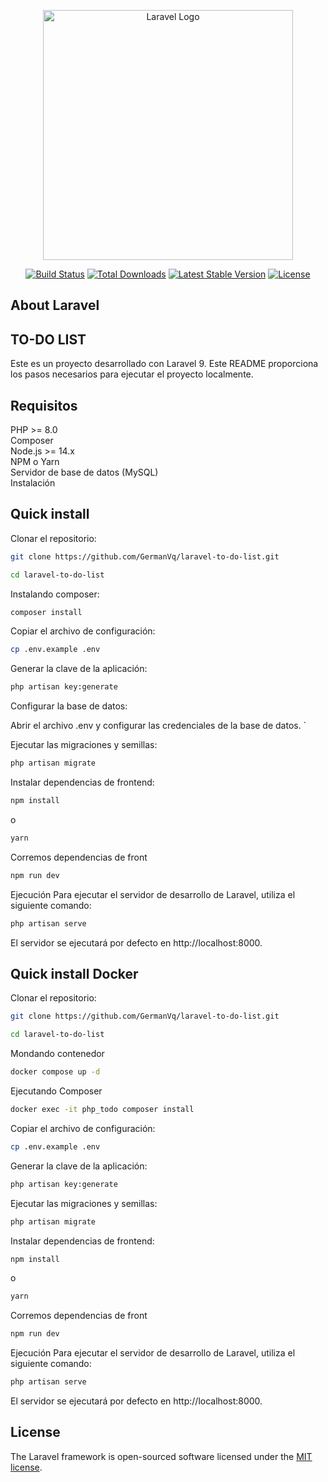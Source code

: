 <p align="center"><a href="https://laravel.com" target="_blank"><img src="https://raw.githubusercontent.com/laravel/art/master/logo-lockup/5%20SVG/2%20CMYK/1%20Full%20Color/laravel-logolockup-cmyk-red.svg" width="400" alt="Laravel Logo"></a></p>

<p align="center">
<a href="https://github.com/laravel/framework/actions"><img src="https://github.com/laravel/framework/workflows/tests/badge.svg" alt="Build Status"></a>
<a href="https://packagist.org/packages/laravel/framework"><img src="https://img.shields.io/packagist/dt/laravel/framework" alt="Total Downloads"></a>
<a href="https://packagist.org/packages/laravel/framework"><img src="https://img.shields.io/packagist/v/laravel/framework" alt="Latest Stable Version"></a>
<a href="https://packagist.org/packages/laravel/framework"><img src="https://img.shields.io/packagist/l/laravel/framework" alt="License"></a>
</p>

## About Laravel

## TO-DO LIST

Este es un proyecto desarrollado con Laravel 9. Este README proporciona los pasos necesarios para ejecutar el proyecto localmente.

## Requisitos

PHP >= 8.0<br>
Composer<br>
Node.js >= 14.x<br>
NPM o Yarn<br>
Servidor de base de datos (MySQL)<br>
Instalación<br>

## Quick install

Clonar el repositorio:

```bash
git clone https://github.com/GermanVq/laravel-to-do-list.git

cd laravel-to-do-list

```

Instalando composer:

```bash
composer install

```

Copiar el archivo de configuración:

```bash
cp .env.example .env

```

Generar la clave de la aplicación:

```bash
php artisan key:generate

```

Configurar la base de datos:

Abrir el archivo .env y configurar las credenciales de la base de datos.
`

Ejecutar las migraciones y semillas:

```bash
php artisan migrate

```

Instalar dependencias de frontend:

```bash
npm install
```
o

```bash
yarn
```

Corremos dependencias de front

```bash
npm run dev
```

Ejecución
Para ejecutar el servidor de desarrollo de Laravel, utiliza el siguiente comando:

```bash
php artisan serve
```

El servidor se ejecutará por defecto en http://localhost:8000.

## Quick install Docker

Clonar el repositorio:

```bash
git clone https://github.com/GermanVq/laravel-to-do-list.git

cd laravel-to-do-list

```

Mondando contenedor

```bash
docker compose up -d
```

Ejecutando Composer

```bash
docker exec -it php_todo composer install
```

Copiar el archivo de configuración:

```bash
cp .env.example .env

```

Generar la clave de la aplicación:

```bash
php artisan key:generate

```

Ejecutar las migraciones y semillas:

```bash
php artisan migrate

```

Instalar dependencias de frontend:

```bash
npm install
```

o

```bash
yarn
```

Corremos dependencias de front

```bash
npm run dev
```

Ejecución
Para ejecutar el servidor de desarrollo de Laravel, utiliza el siguiente comando:

```bash
php artisan serve
```

El servidor se ejecutará por defecto en http://localhost:8000.

## License

The Laravel framework is open-sourced software licensed under the [MIT license](https://opensource.org/licenses/MIT).
